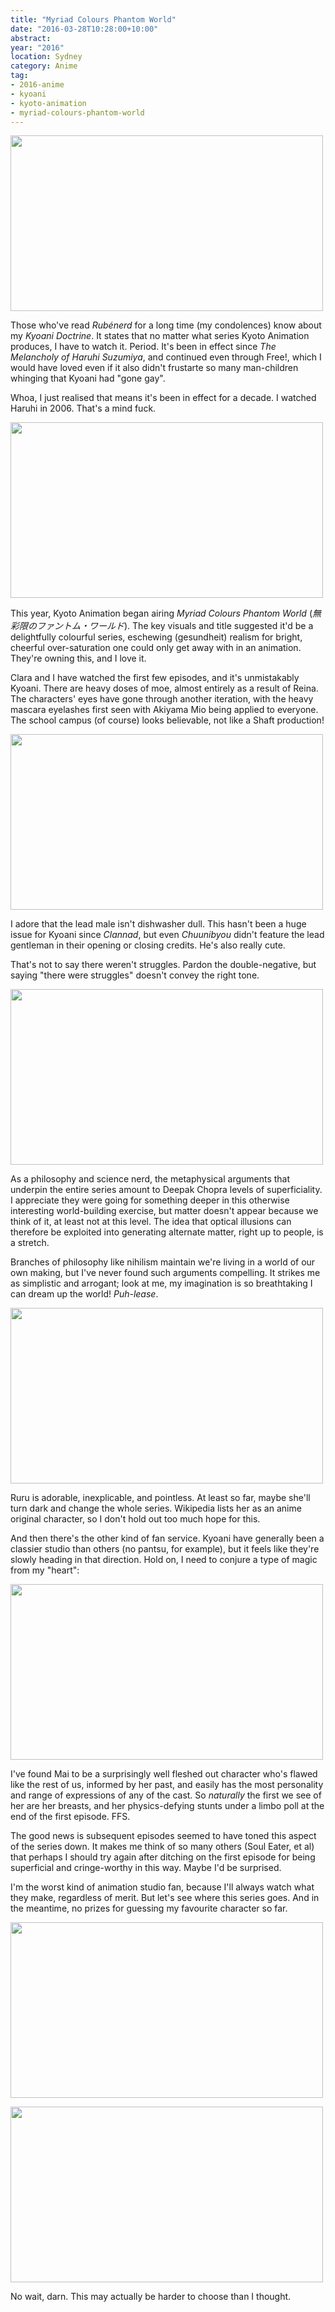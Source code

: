 ```yaml
---
title: "Myriad Colours Phantom World"
date: "2016-03-28T10:28:00+10:00"
abstract:
year: "2016"
location: Sydney
category: Anime
tag:
- 2016-anime
- kyoani
- kyoto-animation
- myriad-colours-phantom-world
---
```

<p><img src="https://rubenerd.com/files/2016/anime-mcpw01-cast.jpg" srcset="https://rubenerd.com/files/2016/anime-mcpw01-cast.jpg 1x, https://rubenerd.com/files/2016/anime-mcpw01-cast@2x.jpg 2x" alt="" style="width:500px; height:281px" /></p>

Those who've read *Rubénerd* for a long time (my condolences) know about my *Kyoani Doctrine*. It states that no matter what series Kyoto Animation produces, I have to watch it. Period. It's been in effect since *The Melancholy of Haruhi Suzumiya*, and continued even through Free!, which I would have loved even if it also didn't frustarte so many man-children whinging that Kyoani had "gone gay".

Whoa, I just realised that means it's been in effect for a decade. I watched Haruhi in 2006. That's a mind fuck.

<p><img src="https://rubenerd.com/files/2016/anime-mcpw01-colour.jpg" srcset="https://rubenerd.com/files/2016/anime-mcpw01-colour.jpg 1x, https://rubenerd.com/files/2016/anime-mcpw01-colour@2x.jpg 2x" alt="" style="width:500px; height:281px" /></p>

This year, Kyoto Animation began airing *Myriad Colours Phantom World* (*無彩限のファントム・ワールド*). The key visuals and title suggested it'd be a delightfully colourful series, eschewing (gesundheit) realism for bright, cheerful over-saturation one could only get away with in an animation. They're owning this, and I love it.

Clara and I have watched the first few episodes, and it's unmistakably Kyoani. There are heavy doses of moe, almost entirely as a result of Reina. The characters' eyes have gone through another iteration, with the heavy mascara eyelashes first seen with Akiyama Mio being applied to everyone. The school campus (of course) looks believable, not like a Shaft production!

<p><img src="https://rubenerd.com/files/2016/anime-mcpw01-haruhiko.jpg" srcset="https://rubenerd.com/files/2016/anime-mcpw01-haruhiko.jpg 1x, https://rubenerd.com/files/2016/anime-mcpw01-haruhiko@2x.jpg 2x" alt="" style="width:500px; height:281px" /></p>

I adore that the lead male isn't dishwasher dull. This hasn't been a huge issue for Kyoani since *Clannad*, but even *Chuunibyou* didn't feature the lead gentleman in their opening or closing credits. He's also really cute.

That's not to say there weren't struggles. Pardon the double-negative, but saying "there were struggles" doesn't convey the right tone.

<p><img src="https://rubenerd.com/files/2016/anime-mcpw01-philosophy.jpg" srcset="https://rubenerd.com/files/2016/anime-mcpw01-philosophy.jpg 1x, https://rubenerd.com/files/2016/anime-mcpw01-philosophy@2x.jpg 2x" alt="" style="width:500px; height:281px" /></p>

As a philosophy and science nerd, the metaphysical arguments that underpin the entire series amount to Deepak Chopra levels of superficiality. I appreciate they were going for something deeper in this otherwise interesting world-building exercise, but matter doesn't appear because we think of it, at least not at this level. The idea that optical illusions can therefore be exploited into generating alternate matter, right up to people, is a stretch.

Branches of philosophy like nihilism maintain we're living in a world of our own making, but I've never found such arguments compelling. It strikes me as simplistic and arrogant; look at me, my imagination is so breathtaking I can dream up the world! *Puh-lease*.

<p><img src="https://rubenerd.com/files/2016/anime-mcpw01-pointless.jpg" srcset="https://rubenerd.com/files/2016/anime-mcpw01-pointless.jpg 1x, https://rubenerd.com/files/2016/anime-mcpw01-pointless@2x.jpg 2x" alt="" style="width:500px; height:281px" /></p>

Ruru is adorable, inexplicable, and pointless. At least so far, maybe she'll turn dark and change the whole series. Wikipedia lists her as an anime original character, so I don't hold out too much hope for this.

And then there's the other kind of fan service. Kyoani have generally been a classier studio than others (no pantsu, for example), but it feels like they're slowly heading in that direction. Hold on, I need to conjure a type of magic from my "heart":

<p><img src="https://rubenerd.com/files/2016/anime-mcpw01-groan.jpg" srcset="https://rubenerd.com/files/2016/anime-mcpw01-groan.jpg 1x, https://rubenerd.com/files/2016/anime-mcpw01-groan@2x.jpg 2x" alt="" style="width:500px; height:281px" /></p>

I've found Mai to be a surprisingly well fleshed out character who's flawed like the rest of us, informed by her past, and easily has the most personality and range of expressions of any of the cast. So *naturally* the first we see of her are her breasts, and her physics-defying stunts under a limbo poll at the end of the first episode. FFS.

The good news is subsequent episodes seemed to have toned this aspect of the series down. It makes me think of so many others (Soul Eater, et al) that perhaps I should try again after ditching on the first episode for being superficial and cringe-worthy in this way. Maybe I'd be surprised.

I'm the worst kind of animation studio fan, because I'll always watch what they make, regardless of merit. But let's see where this series goes. And in the meantime, no prizes for guessing my favourite character so far.

<p><img src="https://rubenerd.com/files/2016/anime-mcpw01-cute.jpg" srcset="https://rubenerd.com/files/2016/anime-mcpw01-cute.jpg 1x, https://rubenerd.com/files/2016/anime-mcpw01-cute@2x.jpg 2x" alt="" style="width:500px; height:281px" /></p>

<p><img src="https://rubenerd.com/files/2016/anime-mcpw01-expression.jpg" srcset="https://rubenerd.com/files/2016/anime-mcpw01-expression.jpg 1x, https://rubenerd.com/files/2016/anime-mcpw01-expression@2x.jpg 2x" alt="" style="width:500px; height:281px" /></p>

No wait, darn. This may actually be harder to choose than I thought.

